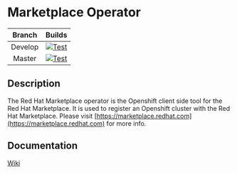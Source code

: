 # Marketplace Operator

| Branch  |                                                                                                            Builds                                                                                                             |
| :-----: | :---------------------------------------------------------------------------------------------------------------------------------------------------------------------------------------------------------------------------: |
| Develop |        [![Test](https://github.com/redhat-marketplace/redhat-marketplace-operator/actions/workflows/test.yml/badge.svg)](https://github.com/redhat-marketplace/redhat-marketplace-operator/actions/workflows/test.yml)        |
| Master  | [![Test](https://github.com/redhat-marketplace/redhat-marketplace-operator/actions/workflows/test.yml/badge.svg?branch=master)](https://github.com/redhat-marketplace/redhat-marketplace-operator/actions/workflows/test.yml) |

## Description

The Red Hat Marketplace operator is the Openshift client side tool for the Red Hat Marketplace. It is used to register an Openshift cluster with the Red Hat Marketplace. Please visit [https://marketplace.redhat.com](https://marketplace.redhat.com) for more info.

## Documentation

[Wiki](https://github.com/redhat-marketplace/redhat-marketplace-operator/wiki/Home)
